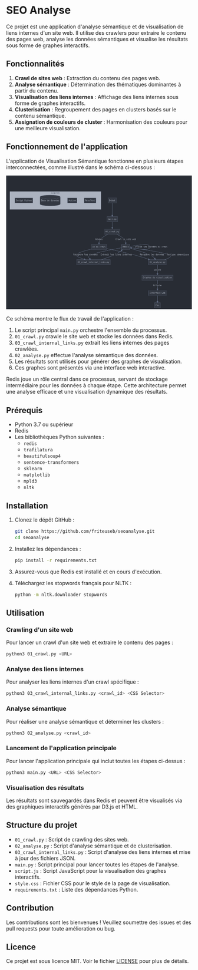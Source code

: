 # SEO Analyse

Ce projet est une application d'analyse sémantique et de visualisation de liens internes d'un site web. Il utilise des crawlers pour extraire le contenu des pages web, analyse les données sémantiques et visualise les résultats sous forme de graphes interactifs.

## Fonctionnalités

1. **Crawl de sites web** : Extraction du contenu des pages web.
2. **Analyse sémantique** : Détermination des thématiques dominantes à partir du contenu.
3. **Visualisation des liens internes** : Affichage des liens internes sous forme de graphes interactifs.
4. **Clusterisation** : Regroupement des pages en clusters basés sur le contenu sémantique.
5. **Assignation de couleurs de cluster** : Harmonisation des couleurs pour une meilleure visualisation.


## Fonctionnement de l'application

L'application de Visualisation Sémantique fonctionne en plusieurs étapes interconnectées, comme illustré dans le schéma ci-dessous :

![Schéma fonctionnel de l'application](schema_fonctionnel.png)

Ce schéma montre le flux de travail de l'application :

1. Le script principal `main.py` orchestre l'ensemble du processus.
2. `01_crawl.py` crawle le site web et stocke les données dans Redis.
3. `03_crawl_internal_links.py` extrait les liens internes des pages crawlées.
4. `02_analyse.py` effectue l'analyse sémantique des données.
5. Les résultats sont utilisés pour générer des graphes de visualisation.
6. Ces graphes sont présentés via une interface web interactive.

Redis joue un rôle central dans ce processus, servant de stockage intermédiaire pour les données à chaque étape. Cette architecture permet une analyse efficace et une visualisation dynamique des résultats.


## Prérequis

- Python 3.7 ou supérieur
- Redis
- Les bibliothèques Python suivantes :
  - `redis`
  - `trafilatura`
  - `beautifulsoup4`
  - `sentence-transformers`
  - `sklearn`
  - `matplotlib`
  - `mpld3`
  - `nltk`

## Installation

1. Clonez le dépôt GitHub :
   ```sh
   git clone https://github.com/friteuseb/seoanalyse.git
   cd seoanalyse
   ```

2. Installez les dépendances :
   ```sh
   pip install -r requirements.txt
   ```

3. Assurez-vous que Redis est installé et en cours d'exécution.

4. Téléchargez les stopwords français pour NLTK :
   ```sh
   python -m nltk.downloader stopwords
   ```

## Utilisation

### Crawling d'un site web

Pour lancer un crawl d'un site web et extraire le contenu des pages :
```sh
python3 01_crawl.py <URL>
```

### Analyse des liens internes

Pour analyser les liens internes d'un crawl spécifique :
```sh
python3 03_crawl_internal_links.py <crawl_id> <CSS Selector>
```

### Analyse sémantique

Pour réaliser une analyse sémantique et déterminer les clusters :
```sh
python3 02_analyse.py <crawl_id>
```

### Lancement de l'application principale

Pour lancer l'application principale qui inclut toutes les étapes ci-dessus :
```sh
python3 main.py <URL> <CSS Selector>
```

### Visualisation des résultats

Les résultats sont sauvegardés dans Redis et peuvent être visualisés via des graphiques interactifs générés par D3.js et HTML.

## Structure du projet

- `01_crawl.py` : Script de crawling des sites web.
- `02_analyse.py` : Script d'analyse sémantique et de clusterisation.
- `03_crawl_internal_links.py` : Script d'analyse des liens internes et mise à jour des fichiers JSON.
- `main.py` : Script principal pour lancer toutes les étapes de l'analyse.
- `script.js` : Script JavaScript pour la visualisation des graphes interactifs.
- `style.css` : Fichier CSS pour le style de la page de visualisation.
- `requirements.txt` : Liste des dépendances Python.

## Contribution

Les contributions sont les bienvenues ! Veuillez soumettre des issues et des pull requests pour toute amélioration ou bug.

## Licence

Ce projet est sous licence MIT. Voir le fichier [LICENSE](LICENSE) pour plus de détails.
